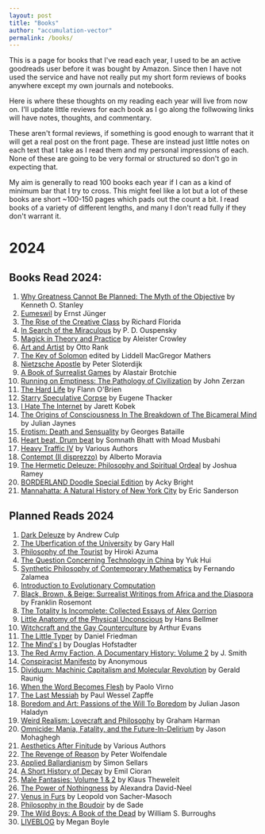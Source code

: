 ```yaml
---
layout: post
title: "Books"
author: "accumulation-vector"
permalink: /books/
---
```


This is a page for books that I've read each year, I used to be an active goodreads user before it was bought by Amazon. Since then I have not used the service and have not really put my short form reviews of books anywhere except my own journals and notebooks.

Here is where these thoughts on my reading each year will live from now on. I'll update little reviews for each book as I go along the follwowing links will have notes, thoughts, and commentary. 

These aren't formal reviews, if something is good enough to warrant that it will get a real post on the front page. These are instead just little notes on each text that I take as I read them and my personal impressions of each. None of these are going to be very formal or structured so don't go in expecting that. 

My aim is generally to read 100 books each year if I can as a kind of minimum bar that I try to cross. This might feel like a lot but a lot of these books are short ~100-150 pages which pads out the count a bit. I read books of a variety of different lengths, and many I don't read fully if they don't warrant it.

# 2024

## Books Read 2024: 

01. [Why Greatness Cannot Be Planned: The Myth of the Objective](https://accumulationvector.com/books/01-2024/) by Kenneth O. Stanley
02. [Eumeswil](https://accumulationvector.com/books/02-2024/) by Ernst Jünger
03. [The Rise of the Creative Class](https://accumulationvector.com/books/03-2024/) by Richard Florida
04. [In Search of the Miraculous](https://accumulationvector.com/books/04-2024/) by  P. D. Ouspensky 
05. [Magick in Theory and Practice](https://accumulationvector.com/books/05-2024/) by Aleister Crowley
06. [Art and Artist](https://accumulationvector.com/books/06-2024/) by Otto Rank
07. [The Key of Solomon](https://accumulationvector.com/books/07-2024/) edited by Liddell MacGregor Mathers
08. [Nietzsche Apostle](https://accumulationvector.com/books/08-2024/) by Peter Sloterdijk
09. [A Book of Surrealist Games](https://accumulationvector.com/books/09-2024/) by Alastair Brotchie
10. [Running on Emptiness: The Pathology of Civilization](https://accumulationvector.com/books/10-2024/) by John Zerzan
11. [The Hard Life](https://accumulationvector.com/books/11-2024/) by Flann O'Brien
12. [Starry Speculative Corpse](https://accumulationvector.com/books/12-2024/) by Eugene Thacker
13. [I Hate The Internet](https://accumulationvector.com/books/13-2024/) by Jarett Kobek
14. [The Origins of Consciousness In The Breakdown of The Bicameral Mind](https://accumulationvector.com/books/14-2024/) by Julian Jaynes
15. [Erotism: Death and Sensuality](https://accumulationvector.com/books/15-2024/) by Georges Bataille
16. [Heart beat, Drum beat](https://accumulationvector.com/books/16-2024/) by Somnath Bhatt with Moad Musbahi
17. [Heavy Traffic IV](https://accumulationvector.com/books/17-2024/) by Various Authors
18. [Contempt (Il disprezzo)](https://accumulationvector.com/books/18-2024/) by  Alberto Moravia 
19. [The Hermetic Deleuze: Philosophy and Spiritual Ordeal](https://accumulationvector.com/books/19-2024/) by Joshua Ramey
20. [BORDERLAND Doodle Special Edition](https://accumulationvector.com/books/20-2024/) by Acky Bright
21. [Mannahatta: A Natural History of New York City](https://accumulationvector.com/books/21-2024/) by Eric Sanderson

## Planned Reads 2024
01. [Dark Deleuze]() by Andrew Culp
16. [The Uberfication of the University]() by Gary Hall
18. [Philosophy of the Tourist]() by Hiroki Azuma
19. [The Question Concerning Technology in China]() by Yuk Hui
20. [Synthetic Philosophy of Contemporary Mathematics]() by Fernando Zalamea
21. [Introduction to Evolutionary Computation]()
22. [Black, Brown, & Beige: Surrealist Writings from Africa and the Diaspora]() by Franklin Rosemont
23. [The Totality Is Incomplete: Collected Essays of Alex Gorrion]()
24. [Little Anatomy of the Physical Unconscious]() by Hans Bellmer 
25. [Witchcraft and the Gay Counterculture]() by Arthur Evans
26. [The Little Typer]() by Daniel Friedman
27. [The Mind's I]() by Douglas Hofstadter
28. [The Red Army Faction, A Documentary History: Volume 2]() by J. Smith
29. [Conspiracist Manifesto]() by Anonymous
30. [Dividuum: Machinic Capitalism and Molecular Revolution]() by Gerald Raunig
31. [When the Word Becomes Flesh]() by Paolo Virno
32. [The Last Messiah]() by Paul Wessel Zapffe
33. [Boredom and Art: Passions of the Will To Boredom]() by Julian Jason Haladyn
34. [Weird Realism: Lovecraft and Philosophy]() by Graham Harman
35. [Omnicide: Mania, Fatality, and the Future-In-Delirium]() by Jason Mohaghegh
36. [Aesthetics After Finitude]() by Various Authors
37. [The Revenge of Reason]() by Peter Wolfendale
38. [Applied Ballardianism]() by Simon Sellars
39. [A Short History of Decay]() by Emil Cioran
40. [Male Fantasies: Volume 1 & 2]() by Klaus Theweleit
41. [The Power of Nothingness]() by Alexandra David-Neel
42. [Venus in Furs]() by Leopold von Sacher-Masoch
43. [Philosophy in the Boudoir]() by de Sade
44. [The Wild Boys: A Book of the Dead]() by William S. Burroughs
45. [LIVEBLOG]() by Megan Boyle
